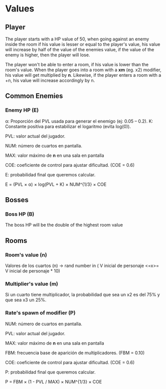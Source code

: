 # Values
## Player
The player starts with a HP value of 50, when going against an enemy inside the room if his value is lesser or equal to the player's value, his value will increase by half of the value of the enemies value, if the value of the enemy is higher, then the player will lose.

The player won't be able to enter a room, if his value is lower than the room's value.
When the player goes into a room with a **xm** (eg. x2) modifier, his value will get multiplied by **n**. Likewise, if the player enters a room with a +n, his value will increase accordingly by n.

## Common Enemies
### Enemy HP (E)

α: Proporción del PVL usada para generar el enemigo (ej: 0.05 – 0.2).
K: Constante positiva para estabilizar el logaritmo (evita log(0)).

PVL: valor actual del jugador.

NUM: número de cuartos en pantalla.

MAX: valor máximo de **n** en una sala en pantalla

COE: coeficiente de control para ajustar dificultad. (COE = 0.6)

E: probabilidad final que queremos calcular.

E = (PVL × α) × log(PVL + K) × NUM^{1/3} × COE

## Bosses

### Boss HP (B)
The boss HP will be the double of the highest room value

## Rooms
### Room's value (n)
Valores de los cuartos (n) -> rand number in ( V inicial de personaje <=x>= V inicial de personaje * 10)
### Multiplier's value (m)
Si un cuarto tiene multiplicador, la probabilidad que sea un x2 es del 75% y que sea x3 un 25%.
### Rate's spawn of modifier (P)
NUM: número de cuartos en pantalla.

PVL: valor actual del jugador.

MAX: valor máximo de **n** en una sala en pantalla

FBM: frecuencia base de aparición de multiplicadores. (FBM = 0.10)

COE: coeficiente de control para ajustar dificultad. (COE = 0.6)

P: probabilidad final que queremos calcular.

P = FBM × (1 - PVL / MAX) × NUM^{1/3} × COE
